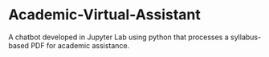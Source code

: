 # Academic-Virtual-Assistant
A chatbot developed in Jupyter Lab using python that processes a syllabus-based PDF for academic assistance.
